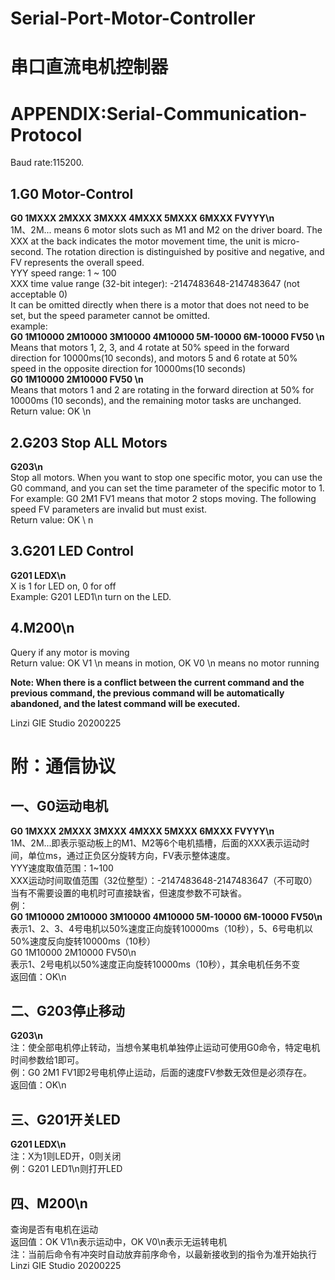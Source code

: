# Serial-Port-Motor-Controller
串口直流电机控制器
================

APPENDIX:Serial-Communication-Protocol
===========

Baud rate:115200.  

1.G0 Motor-Control
-------------
**G0 1MXXX 2MXXX 3MXXX 4MXXX 5MXXX 6MXXX FVYYY\n**  
1M、2M... means 6 motor slots such as M1 and M2 on the driver board. The XXX at the back indicates the motor movement time, the unit is micro-second. The rotation direction is distinguished by positive and negative, and FV represents the overall speed.  
YYY speed range: 1 ~ 100  
XXX time value range (32-bit integer): -2147483648-2147483647 (not acceptable 0)  
It can be omitted directly when there is a motor that does not need to be set, but the speed parameter cannot be omitted.  
example:    
**G0 1M10000 2M10000 3M10000 4M10000 5M-10000 6M-10000 FV50 \n**  
Means that motors 1, 2, 3, and 4 rotate at 50% speed in the forward direction for 10000ms(10 seconds), and motors 5 and 6 rotate at 50% speed in the opposite direction for 10000ms(10 seconds)  
**G0 1M10000 2M10000 FV50 \n**  
Means that motors 1 and 2 are rotating in the forward direction at 50% for 10000ms (10 seconds), and the remaining motor tasks are unchanged.  
Return value: OK \n  

2.G203 Stop ALL Motors
-------------
**G203\n**  
Stop all motors. When you want to stop one specific motor, you can use the G0 command, and you can set the time parameter of the specific motor to 1.  
For example: G0 2M1 FV1 means that motor 2 stops moving. The following speed FV parameters are invalid but must exist.  
Return value: OK \ n  

3.G201 LED Control
-------------
**G201 LEDX\n**  
X is 1 for LED on, 0 for off  
Example: G201 LED1\n turn on the LED.  

4.M200\n
----------
Query if any motor is moving  
Return value: OK V1 \n means in motion, OK V0 \n means no motor running  

**Note: When there is a conflict between the current command and the previous command, the previous command will be automatically abandoned, and the latest command will be executed.**  

Linzi GIE Studio 20200225  

附：通信协议
===========
一、G0运动电机
-------------
**G0 1MXXX 2MXXX 3MXXX 4MXXX 5MXXX 6MXXX FVYYY\n**  
1M、2M...即表示驱动板上的M1、M2等6个电机插槽，后面的XXX表示运动时间，单位ms，通过正负区分旋转方向，FV表示整体速度。  
YYY速度取值范围：1~100  
XXX运动时间取值范围（32位整型）：-2147483648-2147483647（不可取0）  
当有不需要设置的电机时可直接缺省，但速度参数不可缺省。  
例：  
**G0 1M10000 2M10000 3M10000 4M10000 5M-10000 6M-10000 FV50\n**  
表示1、2、3、4号电机以50%速度正向旋转10000ms（10秒），5、6号电机以50%速度反向旋转10000ms（10秒）  
G0 1M10000 2M10000 FV50\n  
表示1、2号电机以50%速度正向旋转10000ms（10秒），其余电机任务不变  
返回值：OK\n  

二、G203停止移动
-------------
**G203\n**  
注：使全部电机停止转动，当想令某电机单独停止运动可使用G0命令，特定电机时间参数给1即可。  
例：G0 2M1 FV1即2号电机停止运动，后面的速度FV参数无效但是必须存在。  
返回值：OK\n  

三、G201开关LED
-------------
**G201 LEDX\n**  
注：X为1则LED开，0则关闭  
例：G201 LED1\n则打开LED  

四、M200\n
----------
查询是否有电机在运动  
返回值：OK V1\n表示运动中，OK V0\n表示无运转电机  
注：当前后命令有冲突时自动放弃前序命令，以最新接收到的指令为准开始执行  
Linzi GIE Studio 20200225
